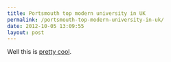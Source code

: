 ```yaml
---
title: Portsmouth top modern university in UK
permalink: /portsmouth-top-modern-university-in-uk/
date: 2012-10-05 13:09:55
layout: post
---
```


Well this is [pretty cool](http://www.port.ac.uk/uopnews/2012/10-04-portsmouth-top-modern-university-in-uk/).